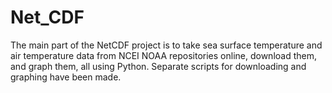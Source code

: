 # Net_CDF
The main part of the NetCDF project is to take sea surface temperature and air temperature data from NCEI NOAA repositories online,
download them, and graph them, all using Python. Separate scripts for downloading and graphing have been made. 
